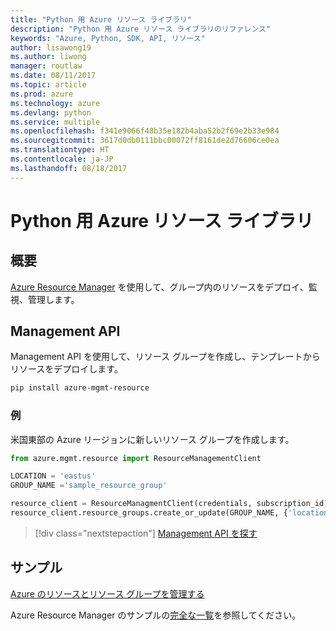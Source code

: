 ```yaml
---
title: "Python 用 Azure リソース ライブラリ"
description: "Python 用 Azure リソース ライブラリのリファレンス"
keywords: "Azure, Python, SDK, API, リソース"
author: lisawong19
ms.author: liwong
manager: routlaw
ms.date: 08/11/2017
ms.topic: article
ms.prod: azure
ms.technology: azure
ms.devlang: python
ms.service: multiple
ms.openlocfilehash: f341e9066f48b35e182b4aba52b2f69e2b33e984
ms.sourcegitcommit: 3617d0db0111bbc00072ff8161de2d76606ce0ea
ms.translationtype: HT
ms.contentlocale: ja-JP
ms.lasthandoff: 08/18/2017
---
```

# <a name="azure-resources-libraries-for-python"></a>Python 用 Azure リソース ライブラリ

## <a name="overview"></a>概要 
[Azure Resource Manager](https://docs.microsoft.com/en-us/azure/azure-resource-manager/resource-group-overview) を使用して、グループ内のリソースをデプロイ、監視、管理します。

## <a name="management-api"></a>Management API
Management API を使用して、リソース グループを作成し、テンプレートからリソースをデプロイします。

```bash
pip install azure-mgmt-resource
```
### <a name="example"></a>例 
米国東部の Azure リージョンに新しいリソース グループを作成します。

```python
from azure.mgmt.resource import ResourceManagementClient

LOCATION = 'eastus'
GROUP_NAME ='sample_resource_group'

resource_client = ResourceManagmentClient(credentials, subscription_id)
resource_client.resource_groups.create_or_update(GROUP_NAME, {'location': LOCATION})
```

> [!div class="nextstepaction"]
> [Management API を探す](/python/api/overview/azure/resources/managementlibrary)

## <a name="samples"></a>サンプル
[Azure のリソースとリソース グループを管理する](https://github.com/Azure-Samples/resource-manager-python-resources-and-groups)

Azure Resource Manager のサンプルの[完全な一覧](https://azure.microsoft.com/resources/samples/?platform=python&term=resource)を参照してください。
